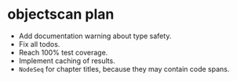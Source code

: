 # objectscan plan

* Add documentation warning about type safety.
* Fix all todos.
* Reach 100% test coverage.
* Implement caching of results.
* `NodeSeq` for chapter titles, because they may contain code spans.
